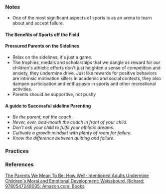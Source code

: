 
### Notes

* One of the most significant aspects of sports is as an arena to learn about and accept failure.

#### The Benefits of Sports off the Field
#### Pressured Parents on the Sidelines

* Relax on the sidelines, it's just a game.
* The trophies, medals and scholarships that we dangle as reward for our children's athletic efforts don't just heighten a sense of competition and anxiety, they undermine drive. Just like rewards for positive behaviors are intrinsic motivation  killers in academic and social contexts, they also dampen participation and enthusiasm in sports and other recreational activities. 
* Parents should be supportive, not pushy

#### A guide to Successful sideline Parenting

* *Be the parent, not the coach*. 
* *Never, ever, bad-mouth the coach in front of your child*. 
* *Don't ask your child to fulfil your athletic dreams*. 
* *Cultivate a growth mindset with plenty of room for failure*.
* *Know the difference between quitting and failure*.

### Practices


### References
[The Parents We Mean To Be: How Well-Intentioned Adults Undermine Children's Moral and Emotional Development: Weissbourd, Richard: 9780547248035: Amazon.com: Books](https://www.amazon.com/Parents-Mean-Well-Intentioned-Undermine-Development/dp/0547248032/ref=sr_1_1?crid=144O7N022RE2D&dib=eyJ2IjoiMSJ9.BYXR21vhavgMOO_WkjUmXgWhKa2N_JlAwNeHel6GmABRhWC1nLxUYOir3o9dHGV7iai7g4zWsVd9ncQQMycLFK7ltrHqPoSNSl1Su8zB5AlL6kYa09G4lCsYBqjtAQNFynmBS36C8VOy88kEQXW_kCiuvW-E1DPKEN2mBJNGfprNHWVCMHluTXk2CEZA0xNzfOHFIRBFgeA2eOcib3xWuhUnWljG2bQSM7pSFbgF5xA.v4MOtN-88FlkfNr1aAH6kvOFWqkdw1UZm8tSYgm4FhM&dib_tag=se&keywords=the+parents+we+mean+to+be&qid=1739436675&sprefix=The+parents+we+mean+%2Caps%2C347&sr=8-1)

